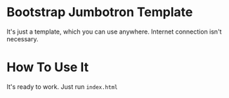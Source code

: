 # Bootstrap Jumbotron Template

It's just a template, which you can use anywhere. Internet connection isn't necessary.

# How To Use It

It's ready to work. Just run `index.html`
